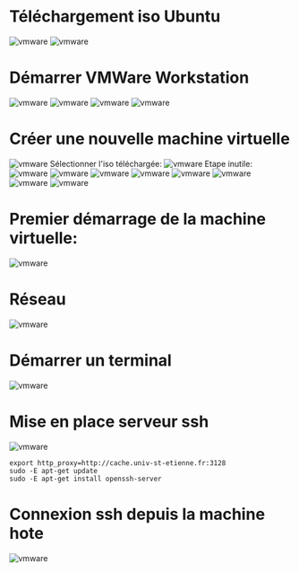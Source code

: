 # Téléchargement iso Ubuntu
![vmware](img/vmware_workstation_1.png)
![vmware](img/vmware_workstation_2.png)

# Démarrer VMWare Workstation
![vmware](img/vmware_workstation_3.png)
![vmware](img/vmware_workstation_4.png)
![vmware](img/vmware_workstation_5.png)
![vmware](img/vmware_workstation_6.png)

# Créer une nouvelle machine virtuelle
![vmware](img/vmware_workstation_7.png)
Sélectionner l'iso téléchargée:
![vmware](img/vmware_workstation_8.png)
Etape inutile:
![vmware](img/vmware_workstation_9.png)
![vmware](img/vmware_workstation_10.png)
![vmware](img/vmware_workstation_11.png)
![vmware](img/vmware_workstation_12.png)
![vmware](img/vmware_workstation_13.png)
![vmware](img/vmware_workstation_14.png)
![vmware](img/vmware_workstation_15.png)
![vmware](img/vmware_workstation_16.png)

# Premier démarrage de la machine virtuelle:
![vmware](img/vmware_workstation_17.png)

# Réseau
![vmware](img/vmware_workstation_18.png)

# Démarrer un terminal
![vmware](img/vmware_workstation_19.png)

# Mise en place serveur ssh
![vmware](img/vmware_workstation_20.png)

```
export http_proxy=http://cache.univ-st-etienne.fr:3128
sudo -E apt-get update
sudo -E apt-get install openssh-server
```

# Connexion ssh depuis la machine hote
![vmware](img/vmware_workstation_21.png)
